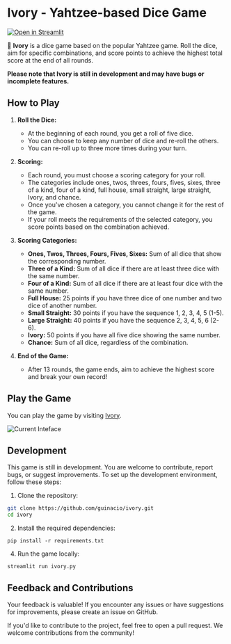 # Ivory - Yahtzee-based Dice Game

[![Open in Streamlit](https://static.streamlit.io/badges/streamlit_badge_black_white.svg)](https://ivorydice.streamlit.app)

🎲 **Ivory** is a dice game based on the popular Yahtzee game. Roll the dice, aim for specific combinations, and score points to achieve the highest total score at the end of all rounds.

**Please note that Ivory is still in development and may have bugs or incomplete features.**

## How to Play

1. **Roll the Dice:**
   - At the beginning of each round, you get a roll of five dice.
   - You can choose to keep any number of dice and re-roll the others.
   - You can re-roll up to three more times during your turn.

2. **Scoring:**
   - Each round, you must choose a scoring category for your roll.
   - The categories include ones, twos, threes, fours, fives, sixes, three of a kind, four of a kind, full house, small straight, large straight, Ivory, and chance.
   - Once you've chosen a category, you cannot change it for the rest of the game.
   - If your roll meets the requirements of the selected category, you score points based on the combination achieved.

3. **Scoring Categories:**
   - **Ones, Twos, Threes, Fours, Fives, Sixes:** Sum of all dice that show the corresponding number.
   - **Three of a Kind:** Sum of all dice if there are at least three dice with the same number.
   - **Four of a Kind:** Sum of all dice if there are at least four dice with the same number.
   - **Full House:** 25 points if you have three dice of one number and two dice of another number.
   - **Small Straight:** 30 points if you have the sequence 1, 2, 3, 4, 5 (1-5).
   - **Large Straight:** 40 points if you have the sequence 2, 3, 4, 5, 6 (2-6).
   - **Ivory:** 50 points if you have all five dice showing the same number.
   - **Chance:** Sum of all dice, regardless of the combination.

4. **End of the Game:**
   - After 13 rounds, the game ends, aim to achieve the highest score and break your own record!

## Play the Game

You can play the game by visiting [Ivory](https://ivorydice.streamlit.app).

![Current Inteface](https://github.com/guinacio/ivory/assets/2325925/d0ef851c-61d4-494a-b4ea-1d8dca4dacbf)

## Development

This game is still in development. You are welcome to contribute, report bugs, or suggest improvements. To set up the development environment, follow these steps:

1. Clone the repository:

```bash
git clone https://github.com/guinacio/ivory.git
cd ivory
```

2. Install the required dependencies:
```
pip install -r requirements.txt
```

4. Run the game locally:
```
streamlit run ivory.py
```

## Feedback and Contributions
Your feedback is valuable! If you encounter any issues or have suggestions for improvements, please create an issue on GitHub.

If you'd like to contribute to the project, feel free to open a pull request. We welcome contributions from the community!
